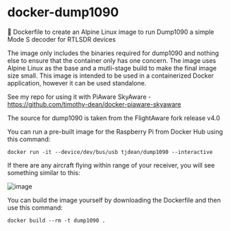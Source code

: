 # docker-dump1090
:whale2: Dockerfile to create an Alpine Linux image to run Dump1090 a simple Mode S decoder for RTLSDR devices

The image only includes the binaries required for dump1090 and nothing else to ensure that the container only has one concern.  The image uses Alpine Linux as the base and a mutli-stage build to make the final image size small.  This image is intended to be used in a containerized Docker application, however it can be used standalone. 

See my repo for using it with PiAware SkyAware - https://github.com/timothy-dean/docker-piaware-skyaware

The source for dump1090 is taken from the FlightAware fork release v4.0

You can run a pre-built image for the Raspberry Pi from Docker Hub using this command:

```
docker run -it --device/dev/bus/usb tjdean/dump1090 --interactive
```

If there are any aircraft flying within range of your receiver, you will see something similar to this:

![image](https://user-images.githubusercontent.com/45572244/111875319-10cbff80-8991-11eb-9685-417a97d3091c.png)

You can build the image yourself by downloading the Dockerfile and then use this command:

```
docker build --rm -t dump1090 .
```
